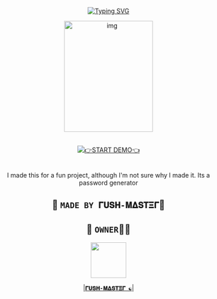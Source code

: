 <p align="middle">
    <a href="https://github.com/Rushmaster12">
        <img
        src="https://readme-typing-svg.herokuapp.com?size=30&width=800&lines=Password+Generator+BY+𝚪𝐔𝐒𝚮+𝚳𝚫𝐒𝚻𝚵𝚪☯️"
            alt="Typing SVG"
        />
    </a>
</p>
<div align="center">
  <p align="center">
<img src="https://files.catbox.moe/og666h.jpeg" alt="img" width="200" height="250"/>
</p>

<br>
<div align="center">
<a href='https://Loki-xer.github.io/Password-Generator/' target="_blank"><img alt='👉START DEMO👈' src='https://img.shields.io/badge/Start_Demo-100000?style=for-the-badge&logo= live demo&logoColor=white&labelColor=darkred&color=darkred'/></a>

<br>


<br>
<br>
I made this for a fun project, although I'm not sure why I made it. Its a password generator 



## 👑 `MADE BY 𝚪𝐔𝐒𝚮-𝚳𝚫𝐒𝚻𝚵𝚪`📍
 
 ## 👑 `OWNER`👨‍💻 

<a href="https://github.com/Rushmaster12/"><img src="https://cdn.ironman.my.id/i/5yp4s8.jpeg" width=80 height=80></a>   

|**[`𝚪𝐔𝐒𝚮-𝚳𝚫𝐒𝚻𝚵𝚪 ☯️`](https://github.com/rushmaster12)**|

